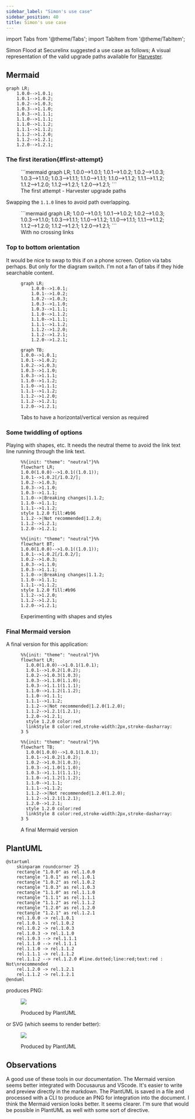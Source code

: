 ```yaml
---
sidebar_label: "Simon's use case"
sidebar_position: 40
title: Simon's use case
---
```


import Tabs from '@theme/Tabs';
import TabItem from '@theme/TabItem';

Simon Flood at Securelinx suggested a use case as follows;
A visual representation of the valid upgrade paths available
for [Harvester](https://docs.harvesterhci.io/v1.2/upgrade/index).

## Mermaid

```console
graph LR;
    1.0.0-->1.0.1;
    1.0.1-->1.0.2;
    1.0.2-->1.0.3;
    1.0.3-->1.1.0;
    1.0.3-->1.1.1;
    1.1.0-->1.1.1;
    1.1.0-->1.1.2;
    1.1.1-->1.1.2;
    1.1.2-->1.2.0;
    1.1.2-->1.2.1;
    1.2.0-->1.2.1;
```

### The first iteration{#first-attempt}

<figure>
```mermaid
graph LR;
    1.0.0-->1.0.1;
    1.0.1-->1.0.2;
    1.0.2-->1.0.3;
    1.0.3-->1.1.0;
    1.0.3-->1.1.1;
    1.1.0-->1.1.1;
    1.1.0-->1.1.2;
    1.1.1-->1.1.2;
    1.1.2-->1.2.0;
    1.1.2-->1.2.1;
    1.2.0-->1.2.1;
```
<figcaption>The first attempt - Harvester upgrade paths </figcaption>
</figure>

Swapping the `1.1.0` lines to avoid path overlapping.

<figure>
```mermaid
graph LR;
    1.0.0-->1.0.1;
    1.0.1-->1.0.2;
    1.0.2-->1.0.3;
    1.0.3-->1.1.0;
    1.0.3-->1.1.1;
    1.1.0-->1.1.2;
    1.1.0-->1.1.1;
    1.1.1-->1.1.2;
    1.1.2-->1.2.0;
    1.1.2-->1.2.1;
    1.2.0-->1.2.1;
```
<figcaption>With no crossing links</figcaption>
</figure>

### Top to bottom orientation

It would be nice to swap to this if on a phone screen.
Option via tabs perhaps.
But only for the diagram switch.
I'm not a fan of tabs if they hide searchable content.

<figure>
<Tabs>
<TabItem value="Horizontal LR" label="Horizontal LR" default>

```mermaid
graph LR;
    1.0.0-->1.0.1;
    1.0.1-->1.0.2;
    1.0.2-->1.0.3;
    1.0.3-->1.1.0;
    1.0.3-->1.1.1;
    1.1.0-->1.1.2;
    1.1.0-->1.1.1;
    1.1.1-->1.1.2;
    1.1.2-->1.2.0;
    1.1.2-->1.2.1;
    1.2.0-->1.2.1;
```

</TabItem>
<TabItem value="Vertical TB" label="Vertical TB">

```mermaid
graph TB;
1.0.0-->1.0.1;
1.0.1-->1.0.2;
1.0.2-->1.0.3;
1.0.3-->1.1.0;
1.0.3-->1.1.1;
1.1.0-->1.1.2;
1.1.0-->1.1.1;
1.1.1-->1.1.2;
1.1.2-->1.2.0;
1.1.2-->1.2.1;
1.2.0-->1.2.1;
```

</TabItem>
</Tabs>
<figcaption>Tabs to have a horizontal/vertical version as required</figcaption>
</figure>

### Some twiddling of options

Playing with shapes, etc. It needs the neutral theme to avoid the link text line running through the link text.

<figure>
<Tabs>
<TabItem value="Horizontal LR" label="Horizontal LR" default>

```mermaid
%%{init: "theme": "neutral"}%%
flowchart LR;
1.0.0(1.0.0)-->1.0.1((1.0.1));
1.0.1-->1.0.2[/1.0.2/];
1.0.2-->1.0.3;
1.0.3-->1.1.0;
1.0.3-->1.1.1;
1.1.0-->|Breaking changes|1.1.2;
1.1.0-->1.1.1;
1.1.1-->1.1.2;
style 1.2.0 fill:#b96
1.1.2-->|Not recommended|1.2.0;
1.1.2-->1.2.1;
1.2.0-->1.2.1;
```

</TabItem>
<TabItem value="Vertical TB" label="Vertical TB">

```mermaid
%%{init: "theme": "neutral"}%%
flowchart BT;
1.0.0(1.0.0)-->1.0.1((1.0.1));
1.0.1-->1.0.2[/1.0.2/];
1.0.2-->1.0.3;
1.0.3-->1.1.0;
1.0.3-->1.1.1;
1.1.0-->|Breaking changes|1.1.2;
1.1.0-->1.1.1;
1.1.1-->1.1.2;
style 1.2.0 fill:#b96
1.1.2-->1.2.0;
1.1.2-->1.2.1;
1.2.0-->1.2.1;
```

</TabItem>
</Tabs>
<figcaption>Experimenting with shapes and styles</figcaption>
</figure>

### Final Mermaid version

A final version for this application:

<figure>
<Tabs>

<TabItem value="Horizontal" label="Horizontal" default>

```mermaid
%%{init: "theme": "neutral"}%%
flowchart LR;
  1.0.0(1.0.0)-->1.0.1(1.0.1);
  1.0.1-->1.0.2(1.0.2);
  1.0.2-->1.0.3(1.0.3);
  1.0.3-->1.1.0(1.1.0);
  1.0.3-->1.1.1(1.1.1);
  1.1.0-->1.1.2(1.1.2);
  1.1.0-->1.1.1;
  1.1.1-->1.1.2;
  1.1.2-->|Not recommended|1.2.0(1.2.0);
  1.1.2-->1.2.1(1.2.1);
  1.2.0-->1.2.1;
  style 1.2.0 color:red
  linkStyle 8 color:red,stroke-width:2px,stroke-dasharray: 3 5
```

</TabItem>

<TabItem value="Vertical" label="Vertical" default>

```mermaid
%%{init: "theme": "neutral"}%%
flowchart TB;
  1.0.0(1.0.0)-->1.0.1(1.0.1);
  1.0.1-->1.0.2(1.0.2);
  1.0.2-->1.0.3(1.0.3);
  1.0.3-->1.1.0(1.1.0);
  1.0.3-->1.1.1(1.1.1);
  1.1.0-->1.1.2(1.1.2);
  1.1.0-->1.1.1;
  1.1.1-->1.1.2;
  1.1.2-->|Not recommended|1.2.0(1.2.0);
  1.1.2-->1.2.1(1.2.1);
  1.2.0-->1.2.1;
  style 1.2.0 color:red
  linkStyle 8 color:red,stroke-width:2px,stroke-dasharray: 3 5
```

</TabItem>

</Tabs>
<figcaption>A final Mermaid version</figcaption>
</figure>

## PlantUML

```PlantUML
@startuml
    skinparam roundcorner 25
    rectangle "1.0.0" as rel.1.0.0
    rectangle "1.0.1" as rel.1.0.1
    rectangle "1.0.2" as rel.1.0.2
    rectangle "1.0.3" as rel.1.0.3
    rectangle "1.1.0" as rel.1.1.0
    rectangle "1.1.1" as rel.1.1.1
    rectangle "1.1.2" as rel.1.1.2
    rectangle "1.2.0" as rel.1.2.0
    rectangle "1.2.1" as rel.1.2.1
    rel.1.0.0 -> rel.1.0.1
    rel.1.0.1 -> rel.1.0.2
    rel.1.0.2 -> rel.1.0.3
    rel.1.0.3 -> rel.1.1.0
    rel.1.0.3 --> rel.1.1.1
    rel.1.1.0 --> rel.1.1.1
    rel.1.1.0 -> rel.1.1.2
    rel.1.1.1 -> rel.1.1.2
    rel.1.1.2 --> rel.1.2.0 #line.dotted;line:red;text:red : Not\nrecommended
    rel.1.2.0 -> rel.1.2.1
    rel.1.1.2 -> rel.1.2.1
@enduml
```

produces PNG:

<figure>

![](/img/harvester-upg.png)

<figcaption>Produced by PlantUML</figcaption>
</figure>

or SVG (which seems to render better):

<figure>

![](/img/harvester-upg.svg)

<figcaption>Produced by PlantUML</figcaption>
</figure>

## Observations

A good use of these tools in our documentation.
The Mermaid version seems better integrated with Docusaurus and VScode.
It's easier to write and preview directly in the markdown.
The PlantUML is saved in a file and processed with a CLI to produce an PNG for integration into the document.
I think the Mermaid version looks better.
It seems clearer.
I'm sure that would be possible in PlantUML as well with some sort of directive.
